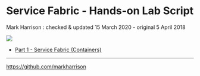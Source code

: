 # Service Fabric - Hands-on Lab Script

Mark Harrison : checked & updated 15 March 2020 - original 5 April 2018

![](Images/SF.png)

- [Part 1 - Service Fabric (Containers)](sf.md)

---
<https://github.com/markharrison>
